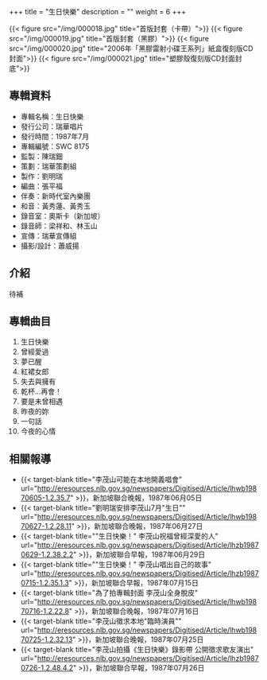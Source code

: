 +++
title = "生日快樂"
description = ""
weight = 6
+++

{{< figure src="/img/000018.jpg"  title="首版封套（卡帶）">}}
{{< figure src="/img/000019.jpg"  title="首版封套（黑膠）">}}
{{< figure src="/img/000020.jpg" title="2006年「黑膠雷射小碟王系列」紙盒復刻版CD封面">}}
{{< figure src="/img/000021.jpg" title="塑膠殼復刻版CD封面封底">}}

## 專輯資料

* 專輯名稱：生日快樂
* 發行公司：瑞華唱片
* 發行時間：1987年7月
* 專輯編號：SWC 8175
* 監製：陳瑞鈿
* 策劃：瑞華策劃組
* 製作：劉明瑞
* 編曲：張平福
* 伴奏：新時代室內樂團
* 和音：黃秀蓮、黃秀玉
* 錄音室：奧斯卡（新加坡）
* 錄音師：梁祥和、林玉山
* 宣傳：瑞華宣傳組
* 攝影/設計：蕭威揚

## 介紹

待補


## 專輯曲目

1. 生日快樂
2. 曾經愛過
3. 夢已醒
4. 紅裙女郎
5. 失去與擁有
6. 乾杯…再會！
7. 要是未曾相遇
8. 昨夜的妳
9. 一句話
10. 今夜的心情

## 相關報導
* {{< target-blank title="李茂山可能在本地開義唱會" url="http://eresources.nlb.gov.sg/newspapers/Digitised/Article/lhwb19870605-1.2.35.7" >}}，新加坡聯合晚報，1987年06月05日
* {{< target-blank title="劉明瑞安排李茂山7月\"生日\"" url="http://eresources.nlb.gov.sg/newspapers/Digitised/Article/lhwb19870627-1.2.28.11" >}}，新加坡聯合晚報，1987年06月27日
* {{< target-blank title="\"生日快樂！\" 李茂山祝福曾經深愛的人" url="http://eresources.nlb.gov.sg/newspapers/Digitised/Article/lhzb19870629-1.2.38.2.2" >}}，新加坡聯合早報，1987年06月29日
* {{< target-blank title="\"生日快樂！\" 李茂山唱出自己的故事" url="http://eresources.nlb.gov.sg/newspapers/Digitised/Article/lhzb19870715-1.2.35.1.3" >}}，新加坡聯合早報，1987年07月15日
* {{< target-blank title="為了拍專輯封面 李茂山全身脫皮" url="http://eresources.nlb.gov.sg/newspapers/Digitised/Article/lhwb19870716-1.2.22.8" >}}，新加坡聯合晚報，1987年07月16日
* {{< target-blank title="李茂山徵求本地\"臨時演員\"" url="http://eresources.nlb.gov.sg/newspapers/Digitised/Article/lhwb19870725-1.2.32.13" >}}，新加坡聯合晚報，1987年07月25日
* {{< target-blank title="李茂山拍攝《生日快樂》錄影帶 公開徵求歌友演出" url="http://eresources.nlb.gov.sg/newspapers/Digitised/Article/lhzb19870726-1.2.48.4.2" >}}，新加坡聯合早報，1987年07月26日